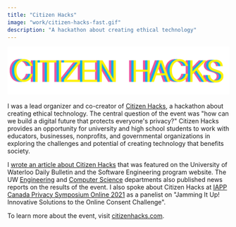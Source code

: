 ```yaml
---
title: "Citizen Hacks"
image: "work/citizen-hacks-fast.gif"
description: "A hackathon about creating ethical technology"
---
```


![Citizen Hacks](../../assets/work/citizen-hacks.gif)

I was a lead organizer and co-creator of [Citizen Hacks](https://citizenhacks.com/ "Citizen Hacks"), a hackathon about creating ethical technology. The central question of the event was "how can we build a digital future that protects everyone's privacy?" Citizen Hacks provides an opportunity for university and high school students to work with educators, businesses, nonprofits, and governmental organizations in exploring the challenges and potential of creating technology that benefits society.

I [wrote an article about Citizen Hacks](https://web.archive.org/web/20191004173608/https://uwaterloo.ca/software-engineering/news/se-students-organize-citizen-hacks) that was featured on the University of Waterloo Daily Bulletin and the Software Engineering program website. The UW [Engineering](https://web.archive.org/web/20191004173948/https://uwaterloo.ca/engineering/news/students-take-top-prizes-first-privacy-hackathon) and [Computer Science](https://web.archive.org/web/20191004173714/https://cs.uwaterloo.ca/news/anne-chung-lena-nguyen-win-first-place-citizen-hacks) departments also published news reports on the results of the event. I also spoke about Citizen Hacks at [IAPP Canada Privacy Symposium Online 2021](https://iapp.org/conference/symposium-online/) as a panelist on "Jamming It Up! Innovative Solutions to the Online Consent Challenge". 

To learn more about the event, visit [citizenhacks.com](https://citizenhacks.com/ "Citizen Hacks"). 
